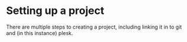 # Setting up a project
There are multiple steps to creating a project, including linking it in to git and (in this instance) plesk.
